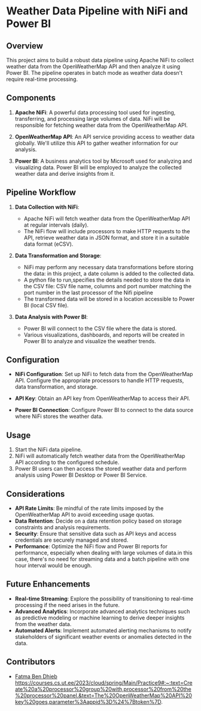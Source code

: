 # Weather Data Pipeline with NiFi and Power BI

## Overview
This project aims to build a robust data pipeline using Apache NiFi to collect weather data from the OpenWeatherMap API and then analyze it using Power BI. The pipeline operates in batch mode as weather data doesn't require real-time processing.

## Components
1. **Apache NiFi**: A powerful data processing tool used for ingesting, transferring, and processing large volumes of data. NiFi will be responsible for fetching weather data from the OpenWeatherMap API.

2. **OpenWeatherMap API**: An API service providing access to weather data globally. We'll utilize this API to gather weather information for our analysis.

3. **Power BI**: A business analytics tool by Microsoft used for analyzing and visualizing data. Power BI will be employed to analyze the collected weather data and derive insights from it.

## Pipeline Workflow
1. **Data Collection with NiFi**:
   - Apache NiFi will fetch weather data from the OpenWeatherMap API at regular intervals (daily).
   - The NiFi flow will include processors to make HTTP requests to the API, retrieve weather data in JSON format, and store it in a suitable data format (eCSV).

2. **Data Transformation and Storage**:
   - NiFi may perform any necessary data transformations  before storing the data: in this project, a date column is added to the collected data.
   - A python file to run,specifies the details needed to store the data in the CSV file:  CSV file name, columns and port number matching the port number in the  last processor of the Nifi pipeline
   - The transformed data will be stored in a location accessible to Power BI (local CSV file).

3. **Data Analysis with Power BI**:
   - Power BI will connect to the CSV file where the data is stored.
   - Various visualizations, dashboards, and reports will be created in Power BI to analyze and visualize the weather trends.

## Configuration
- **NiFi Configuration**: Set up NiFi to fetch data from the OpenWeatherMap API. Configure the appropriate processors to handle HTTP requests, data transformation, and storage.

- **API Key**: Obtain an API key from OpenWeatherMap to access their API.

- **Power BI Connection**: Configure Power BI to connect to the data source where NiFi stores the weather data.

## Usage
1. Start the NiFi data pipeline.
2. NiFi will automatically fetch weather data from the OpenWeatherMap API according to the configured schedule.
3. Power BI users can then access the stored weather data and perform analysis using Power BI Desktop or Power BI Service.

## Considerations
- **API Rate Limits**: Be mindful of the rate limits imposed by the OpenWeatherMap API to avoid exceeding usage quotas.
- **Data Retention**: Decide on a data retention policy based on storage constraints and analysis requirements.
- **Security**: Ensure that sensitive data such as API keys and access credentials are securely managed and stored.
- **Performance**: Optimize the NiFi flow and Power BI reports for performance, especially when dealing with large volumes of data.in this case, there's no need for streaming data and a batch pipeline with one hour interval would be enough.

## Future Enhancements
- **Real-time Streaming**: Explore the possibility of transitioning to real-time processing if the need arises in the future.
- **Advanced Analytics**: Incorporate advanced analytics techniques such as predictive modeling or machine learning to derive deeper insights from the weather data.
- **Automated Alerts**: Implement automated alerting mechanisms to notify stakeholders of significant weather events or anomalies detected in the data.

## Contributors
- [Fatma Ben Dhieb](https://github.com/fabenp)
https://courses.cs.ut.ee/2023/cloud/spring/Main/Practice9#:~:text=Create%20a%20processor%20group%20with,processor%20from%20the%20processor%20panel.&text=The%20OpenWeatherMap%20API%20key%20goes,parameter%3Aappid%3D%24%7Btoken%7D.


